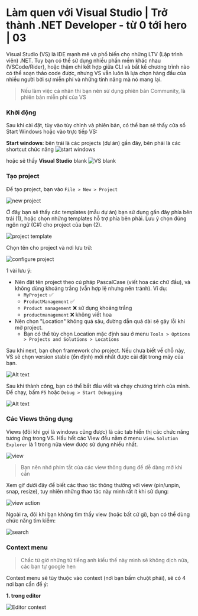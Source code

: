 # Làm quen với Visual Studio | Trở thành .NET Developer - từ 0 tới hero | 03

Visual Studio (VS) là IDE mạnh mẽ và phổ biến cho những LTV (Lập trình viên) .NET. Tuy bạn có thể sử dụng nhiều phần mềm khác nhau (VSCode/Rider), hoặc thậm chí kết hợp giữa CLI và bất kể chương trình nào có thể soạn thảo code được, nhưng VS vẫn luôn là lựa chọn hàng đầu của nhiều người bởi sự miễn phí và những tính năng mà nó mang lại.

> Nếu làm việc cá nhân thì bạn nên sử dụng phiên bản Community, là phiên bản miễn phí của VS

### Khởi động

Sau khi cài đặt, tùy vào tùy chỉnh và phiên bản, có thể bạn sẽ thấy cửa sổ Start Windows hoặc vào trực tiếp VS:

**Start windows**: bên trái là các projects (dự án) gần đây, bên phải là các shortcut chức năng
![start windows](img/03-vs-start-windows.png)

hoặc sẽ thấy **Visual Studio** blank
![VS blank](img/03-vs-blank.png)

### Tạo project

Để tạo project, bạn vào `File > New > Project`

![new project](img/03-new-project.png)

Ở đây bạn sẽ thấy các templates (mẫu dự án) bạn sử dụng gần đây phía bên trái (1), hoặc chọn những templates hỗ trợ phía bên phải. Lưu ý chọn đúng ngôn ngữ (C#) cho project của bạn (2).

![project template](img/03-project-template.png)

Chọn tên cho project và nơi lưu trữ:

![configure project](img/03-configure-project.png)

1 vài lưu ý:
- Nên đặt tên project theo cú pháp PascalCase (viết hoa các chữ đầu), và không dùng khoảng trắng (vẫn hợp lệ nhưng nên tránh). Ví dụ:
  - `MyProject` :white_check_mark:
  - `ProductManagement` :white_check_mark:
  - `Product management` :x: sử dụng khoảng trắng
  - `productmanagement` :x: không viết hoa
- Nên chọn "Location" không quá sâu, đường dẫn quá dài sẽ gây lỗi khi mở project.
  - Bạn có thể tùy chọn Location mặc định sau ở menu `Tools > Options > Projects and Solutions > Locations`

Sau khi next, bạn chọn framework cho project. Nếu chưa biết về chỗ này, VS sẽ chọn version stable (ổn định) mới nhất được cài đặt trong máy của bạn.

![Alt text](img/03-select-framework.png)

Sau khi thành công, bạn có thể bắt đầu viết và chạy chương trình của mình. Để chạy, bấm `F5` hoặc `Debug > Start Debugging`

![Alt text](img/03-start-debugging.png)

### Các Views thông dụng

Views (đôi khi gọi là windows cũng được) là các tab hiển thị các chức năng tương ứng trong VS. Hầu hết các View đều nằm ở menu `View`. `Solution Explorer` là 1 trong nữa view được sử dụng nhiều nhất.

![view](img/03-window-views.png)

> Bạn nên nhớ phím tắt của các view thông dụng để dễ dàng mở khi cần

Xem gif dưới đây để biết các thao tác thông thường với view (pin/unpin, snap, resize), tuy nhiên những thao tác này mình rất ít khi sử dụng:

![view action](img/vs-view-action.gif)

Ngoài ra, đôi khi bạn không tìm thấy view (hoặc bất cứ gì), bạn có thể dùng chức năng tìm kiếm:

![search](img/03-vs-search.png)

### Context menu

> Chắc từ giờ những từ tiếng anh kiểu thế này mình sẽ không dịch nữa, các bạn tự google hen

Context menu sẽ tùy thuộc vào context (nơi bạn bấm chuột phải), sẽ có 4 nơi bạn cần để ý:

**1. trong editor**

![Editor context](03-editor-context.png)